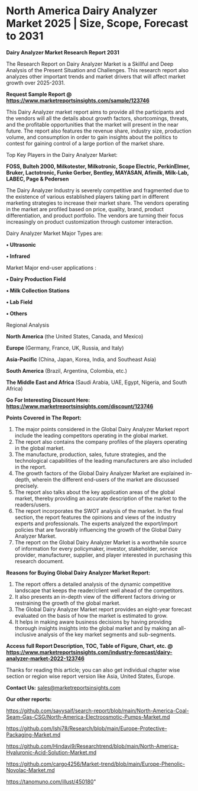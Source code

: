# North America Dairy Analyzer Market 2025 | Size, Scope, Forecast to 2031

<strong>Dairy Analyzer Market Research Report 2031</strong>

The Research Report on Dairy Analyzer Market is a Skillful and Deep Analysis of the Present Situation and Challenges. This research report also analyzes other important trends and market drivers that will affect market growth over 2025-2031.

<strong>Request Sample Report @ <a href=https://www.marketreportsinsights.com/sample/123746>https://www.marketreportsinsights.com/sample/123746</a></strong>

This Dairy Analyzer market report aims to provide all the participants and the vendors will all the details about growth factors, shortcomings, threats, and the profitable opportunities that the market will present in the near future. The report also features the revenue share, industry size, production volume, and consumption in order to gain insights about the politics to contest for gaining control of a large portion of the market share.

Top Key Players in the Dairy Analyzer Market:

<strong>FOSS, Bulteh 2000, Milkotester, Milkotronic, Scope Electric, PerkinElmer, Bruker, Lactotronic, Funke Gerber, Bentley, MAYASAN, Afimilk, Milk-Lab, LABEC, Page & Pedersen</strong>

The Dairy Analyzer Industry is severely competitive and fragmented due to the existence of various established players taking part in different marketing strategies to increase their market share. The vendors operating in the market are profiled based on price, quality, brand, product differentiation, and product portfolio. The vendors are turning their focus increasingly on product customization through customer interaction.

Dairy Analyzer Market Major Types are:

<strong>• Ultrasonic

• Infrared</strong>

Market Major end-user applications :

<strong>• Dairy Production Field

• Milk Collection Stations

• Lab Field

• Others</strong>

Regional Analysis

</u><strong><b>North America</b></strong> (the United States, Canada, and Mexico)

<strong><b>Europe </b></strong>(Germany, France, UK, Russia, and Italy)

<strong><b>Asia-Pacific</b></strong> (China, Japan, Korea, India, and Southeast Asia)

<strong><b>South America</b></strong> (Brazil, Argentina, Colombia, etc.)

<strong><b>The Middle East and Africa</b></strong> (Saudi Arabia, UAE, Egypt, Nigeria, and South Africa)

<strong>Go For Interesting Discount Here: <a href=https://www.marketreportsinsights.com/discount/123746>https://www.marketreportsinsights.com/discount/123746</a></strong>

<strong>Points Covered in The Report:</strong>
<ol>
  <li>The major points considered in the Global Dairy Analyzer Market report include the leading competitors operating in the global market.</li>
  <li>The report also contains the company profiles of the players operating in the global market.</li>
  <li>The manufacture, production, sales, future strategies, and the technological capabilities of the leading manufacturers are also included in the report.</li>
  <li>The growth factors of the Global Dairy Analyzer Market are explained in-depth, wherein the different end-users of the market are discussed precisely.</li>
  <li>The report also talks about the key application areas of the global market, thereby providing an accurate description of the market to the readers/users.</li>
  <li>The report incorporates the SWOT analysis of the market. In the final section, the report features the opinions and views of the industry experts and professionals. The experts analyzed the export/import policies that are favorably influencing the growth of the Global Dairy Analyzer Market.</li>
  <li>The report on the Global Dairy Analyzer Market is a worthwhile source of information for every policymaker, investor, stakeholder, service provider, manufacturer, supplier, and player interested in purchasing this research document.</li>
</ol>
<strong>Reasons for Buying Global Dairy Analyzer Market Report:</strong>

<ol>
  <li>The report offers a detailed analysis of the dynamic competitive landscape that keeps the reader/client well ahead of the competitors.</li>
  <li>It also presents an in-depth view of the different factors driving or restraining the growth of the global market.</li>
  <li>The Global Dairy Analyzer Market report provides an eight-year forecast evaluated on the basis of how the market is estimated to grow.</li>
  <li>It helps in making aware business decisions by having providing thorough insights insights into the global market and by making an all-inclusive analysis of the key market segments and sub-segments.</li>
</ol>
<strong>Access full Report Description, TOC, Table of Figure, Chart, etc. @ <a href=https://www.marketreportsinsights.com/industry-forecast/dairy-analyzer-market-2022-123746>https://www.marketreportsinsights.com/industry-forecast/dairy-analyzer-market-2022-123746</a></strong>


Thanks for reading this article; you can also get individual chapter wise section or region wise report version like Asia, United States, Europe.

<strong>Contact Us:</strong>
sales@marketreportsinsights.com

<strong>Our other reports:</strong>

<a href=https://github.com/sayysaif/search-report/blob/main/North-America-Coal-Seam-Gas-CSG/North-America-Electroosmotic-Pumps-Market.md>https://github.com/sayysaif/search-report/blob/main/North-America-Coal-Seam-Gas-CSG/North-America-Electroosmotic-Pumps-Market.md</a>

<a href=https://github.com/Ishi78/Research/blob/main/Europe-Protective-Packaging-Market.md>https://github.com/Ishi78/Research/blob/main/Europe-Protective-Packaging-Market.md</a>

<a href=https://github.com/Hindavi9/Researchtrend/blob/main/North-America-Hyaluronic-Acid-Solution-Market.md>https://github.com/Hindavi9/Researchtrend/blob/main/North-America-Hyaluronic-Acid-Solution-Market.md</a>

<a href=https://github.com/cargo4256/Market-trend/blob/main/Europe-Phenolic-Novolac-Market.md>https://github.com/cargo4256/Market-trend/blob/main/Europe-Phenolic-Novolac-Market.md</a>

<a href=https://tanomuno.com/illust/450180>https://tanomuno.com/illust/450180</a>"
